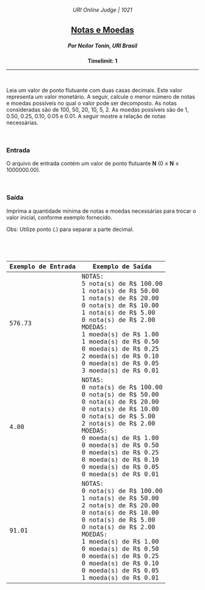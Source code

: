 <h6 align="center">URI Online Judge | 1021</h6>
<h2 align="center">
  <a href="https://www.urionlinejudge.com.br/judge/pt/problems/view/1021">
    Notas e Moedas
  </a>
</h2>
<h5 align="center">Por Neilor Tonin, URI  Brasil</h5>
<p align="center"><b>Timelimit: 1</b></p>
<hr>
<br>
<p>
  Leia um valor de ponto flutuante com duas casas decimais. Este valor representa um valor monetário. A seguir, calcule o menor número de notas e moedas possíveis no qual o valor pode ser decomposto. As notas consideradas são de 100, 50, 20, 10, 5, 2. As moedas possíveis são de 1, 0.50, 0.25, 0.10, 0.05 e 0.01. A seguir mostre a relação de notas necessárias.
</p>
<br>
<h3>Entrada</h3>
<p>
  O arquivo de entrada contém um valor de ponto flutuante <b>N</b> (0 ≤ <b>N</b> ≤ 1000000.00).
</p>
<br>
<h3>Saída</h3>
<p>
  Imprima a quantidade mínima de notas e moedas necessárias para trocar o valor inicial, conforme exemplo fornecido.
</p>
<p>
  Obs: Utilize ponto (.) para separar a parte decimal.
</p>
<br>
<code>
  <table width="100%">
    <thead>
      <th>Exemplo de Entrada</th>
      <th>Exemplo de Saída</th>
    </thead>
    <tbody>
      <tr>
        <td>576.73</td>
        <td>
          NOTAS:<br>
          5 nota(s) de R$ 100.00<br>
          1 nota(s) de R$ 50.00<br>
          1 nota(s) de R$ 20.00<br>
          0 nota(s) de R$ 10.00<br>
          1 nota(s) de R$ 5.00<br>
          0 nota(s) de R$ 2.00<br>
          MOEDAS:<br>
          1 moeda(s) de R$ 1.00<br>
          1 moeda(s) de R$ 0.50<br>
          0 moeda(s) de R$ 0.25<br>
          2 moeda(s) de R$ 0.10<br>
          0 moeda(s) de R$ 0.05<br>
          3 moeda(s) de R$ 0.01
        </td>
      </tr>
      <tr>
        <td>4.00</td>
        <td>
          NOTAS:<br>
          0 nota(s) de R$ 100.00<br>
          0 nota(s) de R$ 50.00<br>
          0 nota(s) de R$ 20.00<br>
          0 nota(s) de R$ 10.00<br>
          0 nota(s) de R$ 5.00<br>
          2 nota(s) de R$ 2.00<br>
          MOEDAS:<br>
          0 moeda(s) de R$ 1.00<br>
          0 moeda(s) de R$ 0.50<br>
          0 moeda(s) de R$ 0.25<br>
          0 moeda(s) de R$ 0.10<br>
          0 moeda(s) de R$ 0.05<br>
          0 moeda(s) de R$ 0.01
        </td>
      </tr>
      <tr>
        <td>91.01</td>
        <td>
          NOTAS:<br>
          0 nota(s) de R$ 100.00<br>
          1 nota(s) de R$ 50.00<br>
          2 nota(s) de R$ 20.00<br>
          0 nota(s) de R$ 10.00<br>
          0 nota(s) de R$ 5.00<br>
          0 nota(s) de R$ 2.00<br>
          MOEDAS:<br>
          1 moeda(s) de R$ 1.00<br>
          0 moeda(s) de R$ 0.50<br>
          0 moeda(s) de R$ 0.25<br>
          0 moeda(s) de R$ 0.10<br>
          0 moeda(s) de R$ 0.05<br>
          1 moeda(s) de R$ 0.01
        </td>
      </tr>
    </tbody>
  </table>
</code>